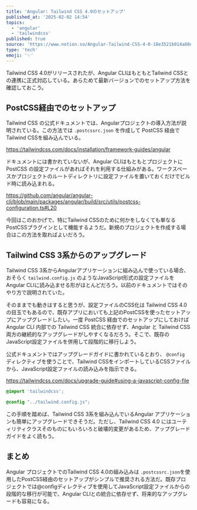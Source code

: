 ```yaml
---
title: 'Angular: Tailwind CSS 4.0のセットアップ'
published_at: '2025-02-02 14:54'
topics:
  - 'angular'
  - 'tailwindcss'
published: true
source: 'https://www.notion.so/Angular-Tailwind-CSS-4-0-18e3521b014a80d9af62f945ecfa18f3'
type: 'tech'
emoji: '✨'
---
```


Tailwind CSS 4.0がリリースされたが、Angular CLIはもともとTailwind CSSとの連携に正式対応している。あらためて最新バージョンでのセットアップ方法を確認しておこう。

## PostCSS経由でのセットアップ

Tailwind CSS の公式ドキュメントでは、Angularプロジェクトの導入方法が説明されている。この方法では `.postcssrc.json` を作成して PostCSS 経由でTailwind CSSを組み込んでいる。

https://tailwindcss.com/docs/installation/framework-guides/angular

ドキュメントには書かれていないが、Angular CLIはもともとプロジェクトに PostCSS の設定ファイルがあればそれを利用する仕組みがある。ワークスペースかプロジェクトのルートディレクトリに設定ファイルを置いておくだけでビルド時に読み込まれる。

https://github.com/angular/angular-cli/blob/main/packages/angular/build/src/utils/postcss-configuration.ts#L20

今回はこのおかげで、特にTailwind CSSのために何かをしなくても単なるPostCSSプラグインとして機能するようだ。新規のプロジェクトを作成する場合はこの方法を取ればよいだろう。

## Tailwind CSS 3系からのアップグレード

Tailwind CSS 3系からAngularアプリケーションに組み込んで使っている場合、おそらく `tailwind.config.js` のようなJavaScript形式の設定ファイルをAngular CLIに読み込ませる形がほとんどだろう。以前のドキュメントではそのやり方で説明されていた。

そのままでも動きはすると思うが、設定ファイルのCSS化は Tailwind CSS 4.0 の目玉でもあるので、既存アプリにおいても上記のPostCSSを使ったセットアップにアップグレードしたい。一度 PostCSS 経由でのセットアップにしておけば Angular CLI 内部での Tailwind CSS 統合に依存せず、Angular と Tailwind CSS 両方の継続的なアップグレードがしやすくなるだろう。そこで、既存のJavaScript設定ファイルを併用して段階的に移行しよう。

公式ドキュメントではアップグレードガイドに書かれているとおり、 `@config` ディレクティブを使うことで、Tailwind CSSをインポートしているCSSファイルから、JavaScript設定ファイルの読み込みを指示できる。

https://tailwindcss.com/docs/upgrade-guide#using-a-javascript-config-file

```css
@import 'tailwindcss';

@config "../tailwind.config.js";
```

この手順を踏めば、Tailwind CSS 3系を組み込んでいるAngular アプリケーションも簡単にアップグレードできそうだ。ただし、Tailwind CSS 4.0 にはユーティリティクラスそのものにもいろいろと破壊的変更があるため、アップグレードガイドをよく読もう。

## まとめ

Angular プロジェクトでのTailwind CSS 4.0の組み込みは `.postcssrc.json`を使用したPostCSS経由のセットアップがシンプルで推奨される方法だ。既存プロジェクトでは@configディレクティブを使用してJavaScript設定ファイルからの段階的な移行が可能で、Angular CLIとの統合に依存せず、将来的なアップグレードも容易になる。

